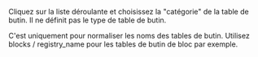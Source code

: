 Cliquez sur la liste déroulante et choisissez la "catégorie" de la table de butin. Il ne définit pas le type de table de butin.

C'est uniquement pour normaliser les noms des tables de butin. Utilisez blocks / registry_name pour les tables de butin de bloc par exemple.